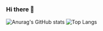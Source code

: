 ### Hi there 👋
![Anurag's GitHub stats](https://github-readme-stats.vercel.app/api?username=MiguelZM23&hide=issues&show_icons=truetrue&theme=radical) ![Top Langs](https://github-readme-stats.vercel.app/api/top-langs/?username=MiguelZM23&card_width=250&langs_count=6&layout=compact&theme=tokyonight)





<!--
**MiguelZM23/miguelzm23** is a ✨ _special_ ✨ repository because its `README.md` (this file) appears on your GitHub profile.

Here are some ideas to get you started:

- 🔭 I’m currently working on ...
- 🌱 I’m currently learning ...
- 👯 I’m looking to collaborate on ...
- 🤔 I’m looking for help with ...
- 💬 Ask me about ...
- 📫 How to reach me: ...
- 😄 Pronouns: ...
- ⚡ Fun fact: ...
-->
